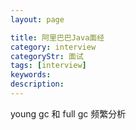 ```yaml
---
layout: page

title: 阿里巴巴Java面经
category: interview
categoryStr: 面试
tags: [interview]
keywords:
description:
---
```


young gc 和 full gc 频繁分析